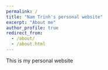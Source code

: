 ```yaml
---
permalink: /
title: "Nam Trinh's personal website"
excerpt: "About me"
author_profile: true
redirect_from: 
  - /about/
  - /about.html
---
```


This is my personal website